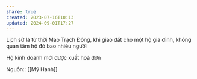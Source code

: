 ```yaml
---
share: true
created: 2023-07-16T10:13
updated: 2024-09-01T17:27
---
```

Lịch sử là từ thời Mao Trạch Đông, khi giao đất cho một hộ gia đình, không quan tâm hộ đó bao nhiêu người

Hộ kinh doanh mới được xuất hoá đơn

Nguồn:: [[Mỹ Hạnh]]
